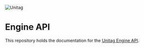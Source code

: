 ![Unitag](https://static-unitag.com/images/napoleon1er/commons/header-logo.png)

# Engine API

This repository holds the documentation for the [Unitag Engine API](http://unitag.github.io/Engine-API/api).
